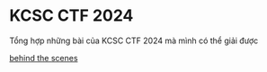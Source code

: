 # KCSC CTF 2024

Tổng hợp những bài của KCSC CTF 2024 mà mình có thể giải được

[behind the scenes](https://github.com/noobmannn/KCSC_CTF_2024/blob/main/behind%20the%20scenes/README.md)
